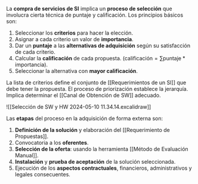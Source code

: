 La **compra de servicios de SI** implica un **proceso de selección** que involucra cierta técnica de puntaje y calificación. Los principios básicos son:

1. Seleccionar los **criterios** para hacer la elección.
2. Asignar a cada criterio un valor de **importancia**.
3. Dar un **puntaje** a las **alternativas de adquisición** según su satisfacción de cada criterio.
4. Calcular la **calificación** de cada propuesta. ($\text{calificación} = \sum \text{puntaje} * \text{importancia}$).
5. Seleccionar la alternativa con **mayor calificación**.

La lista de criterios define el conjunto de [[Requerimientos de un SI]] que debe tener la propuesta. El proceso de priorización establece la jerarquía. Implica determinar el [[Canal de Obtención de SW]] adecuado.

![[Selección de SW y HW 2024-05-10 11.34.14.excalidraw]]

Las **etapas** del proceso en la adquisición de forma externa son:

1. **Definición de la solución** y elaboración del [[Requerimiento de Propuestas]].
2. Convocatoria a los **oferentes**.
3. **Selección de la oferta**: usando la herramienta [[Método de Evaluación Manual]].
4. **Instalación** y **prueba de aceptación** de la solución seleccionada.
5. Ejecución de los **aspectos contractuales**, financieros, administrativos y legales consecuentes.
